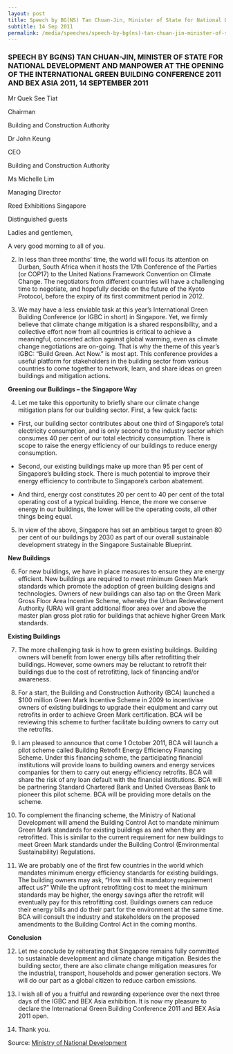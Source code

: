 ```yaml
---
layout: post
title: Speech by BG(NS) Tan Chuan-Jin, Minister of State for National Development and Manpower at the opening of the International Green Building Conference 2011 and BEX Asia 2011, 14 September 2011
subtitle: 14 Sep 2011
permalink: /media/speeches/speech-by-bg(ns)-tan-chuan-jin-minister-of-state-for-national-development-and-manpower-at-the-opening-of-the-international-green-building-conference-2011-and-bex-asia
---
```


### SPEECH BY BG(NS) TAN CHUAN-JIN, MINISTER OF STATE FOR NATIONAL DEVELOPMENT AND MANPOWER AT THE OPENING OF THE INTERNATIONAL GREEN BUILDING CONFERENCE 2011 AND BEX ASIA 2011, 14 SEPTEMBER 2011

Mr Quek See Tiat

Chairman

Building and Construction Authority

Dr John Keung

CEO

Building and Construction Authority

Ms Michelle Lim

Managing Director

Reed Exhibitions Singapore

Distinguished guests

Ladies and gentlemen,

A very good morning to all of you.

2. In less than three months’ time, the world will focus its attention on Durban, South Africa when it hosts the 17th Conference of the Parties (or COP17) to the United Nations Framework Convention on Climate Change. The negotiators from different countries will have a challenging time to negotiate, and hopefully decide on the future of the Kyoto Protocol, before the expiry of its first commitment period in 2012.

3. We may have a less enviable task at this year’s International Green Building Conference (or IGBC in short) in Singapore. Yet, we firmly believe that climate change mitigation is a shared responsibility, and a collective effort now from all countries is critical to achieve a meaningful, concerted action against global warming, even as climate change negotiations are on-going. That is why the theme of this year’s IGBC: “Build Green. Act Now.” is most apt. This conference provides a useful platform for stakeholders in the building sector from various countries to come together to network, learn, and share ideas on green buildings and mitigation actions.

**Greening our Buildings – the Singapore Way**

4. Let me take this opportunity to briefly share our climate change mitigation plans for our building sector. First, a few quick facts:

* First, our building sector contributes about one third of Singapore’s total electricity consumption, and is only second to the industry sector which consumes 40 per cent of our total electricity consumption. There is scope to raise the energy efficiency of our buildings to reduce energy consumption.

* Second, our existing buildings make up more than 95 per cent of Singapore’s building stock. There is much potential to improve their energy efficiency to contribute to Singapore’s carbon abatement.

* And third, energy cost constitutes 20 per cent to 40 per cent of the total operating cost of a typical building. Hence, the more we conserve energy in our buildings, the lower will be the operating costs, all other things being equal.

5. In view of the above, Singapore has set an ambitious target to green 80 per cent of our buildings by 2030 as part of our overall sustainable development strategy in the Singapore Sustainable Blueprint.

**New Buildings**

6. For new buildings, we have in place measures to ensure they are energy efficient. New buildings are required to meet minimum Green Mark standards which promote the adoption of green building designs and technologies. Owners of new buildings can also tap on the Green Mark Gross Floor Area Incentive Scheme, whereby the Urban Redevelopment Authority (URA) will grant additional floor area over and above the master plan gross plot ratio for buildings that achieve higher Green Mark standards.

**Existing Buildings**

7. The more challenging task is how to green existing buildings. Building owners will benefit from lower energy bills after retrofitting their buildings. However, some owners may be reluctant to retrofit their buildings due to the cost of retrofitting, lack of financing and/or awareness.

8. For a start, the Building and Construction Authority (BCA) launched a $100 million Green Mark Incentive Scheme in 2009 to incentivise owners of existing buildings to upgrade their equipment and carry out retrofits in order to achieve Green Mark certification. BCA will be reviewing this scheme to further facilitate building owners to carry out the retrofits.

9. I am pleased to announce that come 1 October 2011, BCA will launch a pilot scheme called Building Retrofit Energy Efficiency Financing Scheme. Under this financing scheme, the participating financial institutions will provide loans to building owners and energy services companies for them to carry out energy efficiency retrofits. BCA will share the risk of any loan default with the financial institutions. BCA will be partnering Standard Chartered Bank and United Overseas Bank to pioneer this pilot scheme. BCA will be providing more details on the scheme.

10. To complement the financing scheme, the Ministry of National Development will amend the Building Control Act to mandate minimum Green Mark standards for existing buildings as and when they are retrofitted. This is similar to the current requirement for new buildings to meet Green Mark standards under the Building Control (Environmental Sustainability) Regulations.

11. We are probably one of the first few countries in the world which mandates minimum energy efficiency standards for existing buildings. The building owners may ask, “How will this mandatory requirement affect us?” While the upfront retrofitting cost to meet the minimum standards may be higher, the energy savings after the retrofit will eventually pay for this retrofitting cost. Buildings owners can reduce their energy bills and do their part for the environment at the same time. BCA will consult the industry and stakeholders on the proposed amendments to the Building Control Act in the coming months.

**Conclusion**

12. Let me conclude by reiterating that Singapore remains fully committed to sustainable development and climate change mitigation. Besides the building sector, there are also climate change mitigation measures for the industrial, transport, households and power generation sectors. We will do our part as a global citizen to reduce carbon emissions.

13. I wish all of you a fruitful and rewarding experience over the next three days of the IGBC and BEX Asia exhibition. It is now my pleasure to declare the International Green Building Conference 2011 and BEX Asia 2011 open.

14. Thank you.

Source: [<a href="https://www.mnd.gov.sg/" target="_blank">Ministry of National Development </a>](https://www.mnd.gov.sg/)
